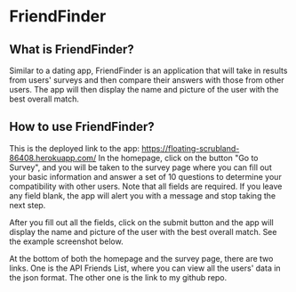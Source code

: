 # FriendFinder

## What is FriendFinder? 
Similar to a dating app, FriendFinder is an application that will take in results from users' surveys and then compare their answers with those from other users. The app  will then display the name and picture of the user with the best overall match.

## How to use FriendFinder? 
This is the deployed link to the app: https://floating-scrubland-86408.herokuapp.com/ 
In the homepage, click on the button "Go to Survey", and you will be taken to the survey page where you can fill out your basic information and answer a set of 10 questions to determine your compatibility with other users. Note that all fields are required. If you leave any field blank, the app will alert you with a message and stop taking the next step. 

After you fill out all the fields, click on the submit button and the app will display the name and picture of the user with the best overall match. See the example screenshot below. 

At the bottom of both the homepage and the survey page, there are two links. One is the API Friends List, where you can view all the users' data in the json format. The other one is the link to my github repo. 